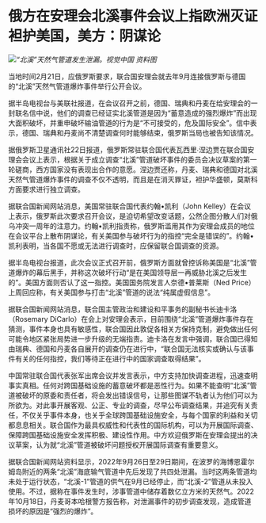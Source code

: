 # 俄方在安理会北溪事件会议上指欧洲灭证袒护美国，美方：阴谋论

![](https://inews.gtimg.com/newsapp_bt/0/15681435012/1000)_“北溪”天然气管道发生泄漏。视觉中国
资料图_

当地时间2月21日，应俄罗斯要求，联合国安理会就去年9月连接俄罗斯与德国的“北溪”天然气管道爆炸事件举行公开会议。

据半岛电视台与美联社报道，在会议召开之前，德国、瑞典和丹麦在给安理会的一封联名信中说，他们的调查已经证实北溪管道是因为“蓄意造成的强烈爆炸”而出现大面积破坏，并重申破坏输油管道的行为是“不可接受的，危及国际安全”。信中表示，德国、瑞典和丹麦尚不清楚调查何时能够结束，俄罗斯当局也被告知该情况。

据俄罗斯卫星通讯社22日报道，俄罗斯常驻联合国代表瓦西里∙涅边贾在联合国安理会会议上表示，根据关于成立调查“北溪”管道破坏事件的委员会决议草案的第一轮磋商，西方国家没有表现出合作的意愿。涅边贾还称，丹麦、瑞典和德国对北溪天然气管道爆炸事件的调查不仅不透明，而且是在消灭罪证，袒护华盛顿，莫斯科方面要求进行独立调查。

据联合国新闻网站消息，美国常驻联合国代表约翰•凯利（John
Kelley）在会议上表示，俄罗斯此次要求召开会议，是迫切希望改变话题，公然企图分散人们对俄乌冲突一周年的注意力。约翰•凯利指责称，俄罗斯滥用其作为安理会成员的地位在会议平台上散布阴谋论，有关美国参与破坏行为的指控“完全是错误的”。约翰•凯利表明，当各国不愿或无法进行调查时，应保留联合国调查的资源。

据半岛电视台报道，此次会议正式召开前，俄罗斯方面就曾控诉称美国是“北溪”管道爆炸的幕后黑手，并称这次破坏行动“是在美国领导层一再威胁北溪之后发生的”。美国方面则否认了这一指控。美国国务院发言人奈德•普莱斯（Ned
Price）上周回应称，有关美国参与打击“北溪”管道的说法“纯属虚假信息”。

据联合国新闻网站消息，联合国主管政治和建设和平事务的副秘书长迪卡洛（Rosemary
DiCarlo）在会上对安理会表示，目前围绕“北溪”管道爆炸事件存在猜测，事件本身也具有敏感性，联合国因此敦促各相关方保持克制，避免做出任何可能令地区紧张局势进一步升级的无端指责。迪卡洛在发言中强调，联合国已得知由瑞典、德国和丹麦各自展开的调查仍在进行中，“联合国无法核实或确认与该事件有关的任何指控，我们等待正在进行中的国家调查取得结果”。

中国常驻联合国代表张军出席会议并发言表示，中方支持加快调查进程，迅速查明事实真相。任何对跨国基础设施的蓄意破坏都是恶性行为。如果不能查明“北溪”管道被破坏的原委和责任者，将会发出错误信号，让那些图谋不轨者认为他们可以为所欲为。对此事开展客观、公正、专业的调查，尽早公布调查结果，并追究有关责任，不仅关乎事件本身，也关乎全球跨国基础设施安全，与每个国家的利益和关切都息息相关。联合国作为最具权威性和代表性的国际机构，可以为开展国际调查、保障跨国基础设施安全发挥积极、建设性作用。中方欢迎俄罗斯在安理会提出的决议草案，认为就“北溪”管道被破坏问题授权开展国际调查有重要意义。

据联合国新闻网站资料显示，2022年9月26日至29日期间，在波罗的海博恩霍尔姆岛附近的两条“北溪”海底输气管道中先后发现了共四处泄漏。当时这两条管道均未处于运行状态，“北溪-1”管道的供气在9月已经停止，而“北溪-2”管道从未投入使用。不过，据称在事件发生时，涉事管道中储存着数亿立方米的天然气。2022年10月18日，丹麦哥本哈根警方报告称，对泄漏事件的初步调查发现，造成管道损坏的原因是“强烈的爆炸”。

